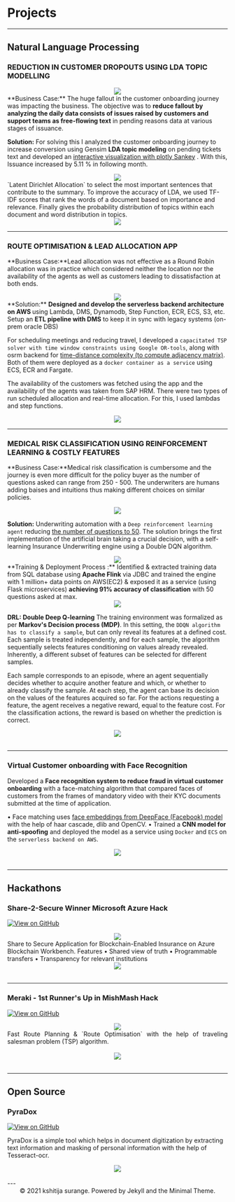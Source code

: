 # Projects
---
## Natural Language Processing

### REDUCTION IN CUSTOMER DROPOUTS USING LDA TOPIC MODELLING

<!-- My complete implementation of assignments and projects in [***CS224n: Natural Language Processing with Deep Learning***](http://web.stanford.edu/class/cs224n/) by Stanford (Winter, 2019).

[![View on GitHub](https://img.shields.io/badge/GitHub-View_on_GitHub-blue?logo=GitHub)](https://github.com/chriskhanhtran/CS224n-NLP-Solutions/tree/master/assignments/) -->

<center><img src="images/journey.png"/></center>
**Business Case:** The huge fallout in the customer onboarding journey was impacting the business. The objective was to <b>reduce fallout by analyzing the daily data consists of issues raised by customers and support teams as free-flowing text</b> in pending reasons data at various stages of issuance. 
<!-- ([GitHub](https://github.com/chriskhanhtran/CS224n-NLP-Solutions/tree/master/assignments/)). -->

**Solution:** For solving this I analyzed the customer onboarding journey to increase conversion using Gensim <b> LDA topic modeling</b>  on pending tickets text and developed  an <u> interactive visualization with plotly Sankey</u> . With this, Issuance increased by 5.11 % in following month. 
<center><img src="images/LDA.jpg"></center>
`Latent Dirichlet Allocation` to select the most important sentences that contribute to the summary. To improve the accuracy of LDA, we used TF-IDF scores that rank the words of a document based on importance and relevance.
Finally gives the probability distribution of topics within each document and word distribution in topics.

<center><img src="images/Topic.png"/></center>

---
### ROUTE OPTIMISATION & LEAD ALLOCATION APP

<!-- 
[![Run in Google Colab](https://img.shields.io/badge/Colab-Run_in_Google_Colab-blue?logo=Google&logoColor=FDBA18)](https://colab.research.google.com/drive/1f32gj5IYIyFipoINiC8P3DvKat-WWLUK) -->

**Business Case:**Lead allocation was not effective as a Round Robin allocation was in practice which considered neither the location nor the availability of the agents as well as customers leading to dissatisfaction at both ends.
<center><img src="images/Route_opt.jpg"/></center>
**Solution:** <b>Designed and develop the serverless backend architecture on AWS </b> using Lambda, DMS, Dynamodb, Step Function, ECR, ECS, S3, etc. Setup an <b>ETL pipeline with DMS</b> to keep it in sync with legacy systems (on-prem oracle DBS)

For scheduling meetings and reducing travel, I developed a `capacitated TSP solver with time window constraints using Google OR-tools`, along with osrm backend for <u>time-distance complexity (to compute adjacency matrix)</u>. Both of them were deployed as a `docker container as a service` using ECS, ECR and Fargate.

The availability of the customers was fetched using the app and the availability of the agents was taken from SAP HRM. There were two types of run scheduled allocation and real-time allocation. For this, I used lambdas and step functions. 

<center><img src="images/route_backend.jpeg"/></center>

---
### MEDICAL RISK CLASSIFICATION USING REINFORCEMENT LEARNING & COSTLY FEATURES

<!-- [![Open Notebook](https://img.shields.io/badge/Jupyter-Open_Notebook-blue?logo=Jupyter)](projects/detect-food-trends-facebook.html)
[![View on GitHub](https://img.shields.io/badge/GitHub-View_on_GitHub-blue?logo=GitHub)](https://github.com/chriskhanhtran/facebook-detect-food-trends) -->

**Business Case:**Medical risk classification is cumbersome and the journey is even more difficult for the policy buyer as the number of questions asked can range from 250 - 500. The underwriters are humans adding baises and intuitions thus making different choices on similar policies.
<center><img src="images/ps2.png"></center>

**Solution:** Underwriting automation with a `Deep reinforcement learning agent` reducing <u>the number of questions to 50</u>. The solution brings the first implementation of the artificial brain taking a crucial decision, with a self-learning Insurance Underwriting engine using a Double DQN algorithm.
<center><img src="images/cm.jpg"></center>
**Training & Deployment Process :**
Identified & extracted training data from SQL database using <b>Apache Flink</b> via JDBC and trained the engine with 1 million+ data points on AWS(EC2) & exposed it as a service (using Flask microservices) <b>achieving 91% accuracy of classification</b> with 50 questions asked at max.
<center><img src="images/Train_deploy.png"></center>

**DRL: Double Deep Q-learning**
The training environment was formalized as per <b>Markov's Decision process (MDP)</b>. In this setting, the `DDQN algorithm has to classify a sample`, but can only reveal its features at a defined cost. Each sample is treated independently, and for each sample, the algorithm sequentially selects features conditioning on values already revealed. Inherently, a different subset of features can be selected for different samples.

Each sample corresponds to an episode, where an agent sequentially decides whether to acquire another feature and which, or whether to already classify the sample. At each step, the agent can base its decision on the values of the features acquired so far. For the actions requesting a feature, the agent receives a negative reward, equal to the feature cost. For the classification actions, the reward is based on whether the prediction is correct.

<center><img src="images/DDQN.jpg"></center>
<br>

---
### Virtual Customer onboarding with Face Recognition

Developed a <b>Face recognition system to reduce fraud in virtual customer onboarding</b> with a face-matching algorithm that compared faces of customers from the frames of mandatory video with their KYC documents submitted at the time of application.

• Face matching uses <u>face embeddings from DeepFace (Facebook) model</u> with the help of haar cascade, dlib and OpenCV.
• Trained a <b>CNN model for anti-spoofing</b> and deployed the model as a service using `Docker` and `ECS` on the `serverless backend on AWS`.
<br>
<center><img src="images/Facematch.jpg"/></center>
<br>

---
## Hackathons

### Share-2-Secure Winner <b>Microsoft Azure</b> Hack

[![View on GitHub](https://img.shields.io/badge/GitHub-View_on_GitHub-blue?logo=GitHub)](https://github.com/kshitija-surange/Share-To-Secure)
<center><img src="images/Architecture.png"/></center>
Share to Secure Application for Blockchain-Enabled Insurance on Azure Blockchain Workbench. 
Features 
• Shared view of truth 
• Programmable transfers 
• Transparency for relevant institutions 

<center><img src="images/ShareToSecure.jpg"/></center>
<br>

---
### Meraki - 1st Runner's Up in MishMash Hack 

[![View on GitHub](https://img.shields.io/badge/GitHub-View_on_GitHub-blue?logo=GitHub)](https://github.com/kshitija-surange/Meraki-mishmash)
<center><img src="images/Idea.jpeg"/></center>
<div style="text-align: justify">Fast Route Planning & `Route Optimisation` with the help of traveling salesman problem (TSP) algorithm.</div>
<br>
<center><img src="images/MISHMASH (1).png"/></center>
<br>

---
## Open Source

### PyraDox
[![View on GitHub](https://img.shields.io/badge/GitHub-View_on_GitHub-blue?logo=GitHub)](https://github.com/kshitija-surange/PyraDox)

PyraDox is a simple tool which helps in document digitization by extracting text information and masking of personal information with the help of Tesseract-ocr.

<center><img src="images/pyradox_feat.jpg"/></center>
<br>
---
<center>© 2021 kshitija surange. Powered by Jekyll and the Minimal Theme.</center>
